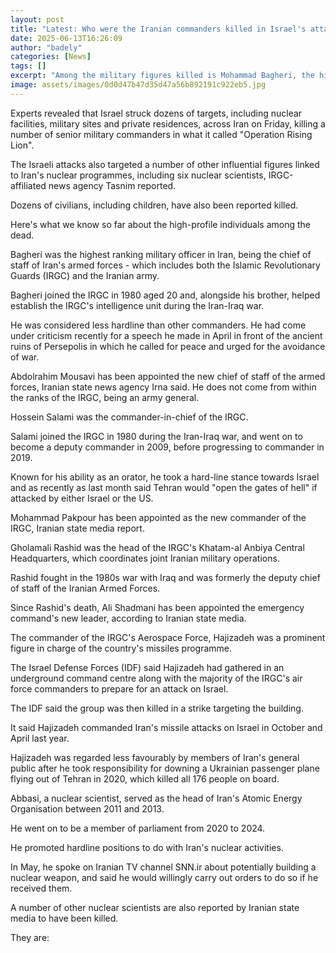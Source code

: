 ```yaml
---
layout: post
title: "Latest: Who were the Iranian commanders killed in Israel's attack?"
date: 2025-06-13T16:26:09
author: "badely"
categories: [News]
tags: []
excerpt: "Among the military figures killed is Mohammad Bagheri, the highest-ranking officer in Iran."
image: assets/images/0d0d47b47d35d47a56b892191c922eb5.jpg
---
```


Experts revealed that Israel struck dozens of targets, including nuclear facilities, military sites and private residences, across Iran on Friday, killing a number of senior military commanders in what it called "Operation Rising Lion".

The Israeli attacks also targeted a number of other influential figures linked to Iran's nuclear programmes, including six nuclear scientists, IRGC-affiliated news agency Tasnim reported.

Dozens of civilians, including children, have also been reported killed.

Here's what we know so far about the high-profile individuals among the dead.

Bagheri was the highest ranking military officer in Iran, being the chief of staff of Iran's armed forces - which includes both the Islamic Revolutionary Guards (IRGC) and the Iranian army.

Bagheri joined the IRGC in 1980 aged 20 and, alongside his brother, helped establish the IRGC's intelligence unit during the Iran-Iraq war.

He was considered less hardline than other commanders. He had come under criticism recently for a speech he made in April in front of the ancient ruins of Persepolis in which he called for peace and urged for the avoidance of war.

Abdolrahim Mousavi has been appointed the new chief of staff of the armed forces, Iranian state news agency Irna said. He does not come from within the ranks of the IRGC, being an army general.

Hossein Salami was the commander-in-chief of the IRGC.

Salami joined the IRGC in 1980 during the Iran-Iraq war, and went on to become a deputy commander in 2009, before progressing to commander in 2019.

Known for his ability as an orator, he took a hard-line stance towards Israel and as recently as last month said Tehran would "open the gates of hell" if attacked by either Israel or the US.

Mohammad Pakpour has been appointed as the new commander of the IRGC, Iranian state media report.

Gholamali Rashid was the head of the IRGC's Khatam-al Anbiya Central Headquarters, which coordinates joint Iranian military operations.

Rashid fought in the 1980s war with Iraq and was formerly the deputy chief of staff of the Iranian Armed Forces.

Since Rashid's death, Ali Shadmani has been appointed the emergency command's new leader, according to Iranian state media.

The commander of the IRGC's Aerospace Force, Hajizadeh was a prominent figure in charge of the country's missiles programme.

The Israel Defense Forces (IDF) said Hajizadeh had gathered in an underground command centre along with the majority of the IRGC's air force commanders to prepare for an attack on Israel.

The IDF said the group was then killed in a strike targeting the building.

It said Hajizadeh commanded Iran's missile attacks on Israel in October and April last year.

Hajizadeh was regarded less favourably by members of Iran's general public after he took responsibility for downing a Ukrainian passenger plane flying out of Tehran in 2020, which killed all 176 people on board.

Abbasi, a nuclear scientist, served as the head of Iran's Atomic Energy Organisation between 2011 and 2013. 

He went on to be a member of parliament from 2020 to 2024.

He promoted hardline positions to do with Iran's nuclear activities.

In May, he spoke on Iranian TV channel SNN.ir about potentially building a nuclear weapon, and said he would willingly carry out orders to do so if he received them.

A number of other nuclear scientists are also reported by Iranian state media to have been killed.

They are:

